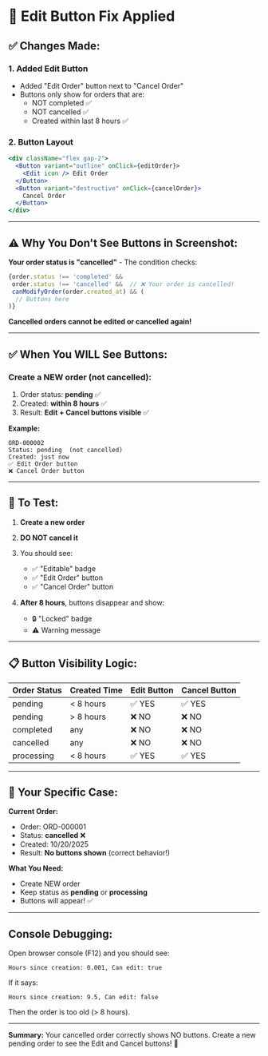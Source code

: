 # 🔧 Edit Button Fix Applied

## ✅ Changes Made:

### **1. Added Edit Button**
- Added "Edit Order" button next to "Cancel Order"
- Buttons only show for orders that are:
  - NOT completed ✅
  - NOT cancelled ✅
  - Created within last 8 hours ✅

### **2. Button Layout**
```jsx
<div className="flex gap-2">
  <Button variant="outline" onClick={editOrder}>
    <Edit icon /> Edit Order
  </Button>
  <Button variant="destructive" onClick={cancelOrder}>
    Cancel Order
  </Button>
</div>
```

---

## ⚠️ Why You Don't See Buttons in Screenshot:

**Your order status is "cancelled"** - The condition checks:
```javascript
{order.status !== 'completed' && 
 order.status !== 'cancelled' &&  // ❌ Your order is cancelled!
 canModifyOrder(order.created_at) && (
  // Buttons here
)}
```

**Cancelled orders cannot be edited or cancelled again!**

---

## ✅ When You WILL See Buttons:

### **Create a NEW order** (not cancelled):

1. Order status: **pending** ✅
2. Created: **within 8 hours** ✅
3. Result: **Edit + Cancel buttons visible** ✅

**Example:**
```
ORD-000002
Status: pending  (not cancelled)
Created: just now
✅ Edit Order button
❌ Cancel Order button
```

---

## 🧪 To Test:

1. **Create a new order**
2. **DO NOT cancel it**
3. You should see:
   - ✅ "Editable" badge
   - ✅ "Edit Order" button
   - ✅ "Cancel Order" button

4. **After 8 hours**, buttons disappear and show:
   - 🔒 "Locked" badge
   - ⚠️ Warning message

---

## 📋 Button Visibility Logic:

| Order Status | Created Time | Edit Button | Cancel Button |
|-------------|--------------|-------------|---------------|
| pending | < 8 hours | ✅ YES | ✅ YES |
| pending | > 8 hours | ❌ NO | ❌ NO |
| completed | any | ❌ NO | ❌ NO |
| cancelled | any | ❌ NO | ❌ NO |
| processing | < 8 hours | ✅ YES | ✅ YES |

---

## 🎯 Your Specific Case:

**Current Order:**
- Order: ORD-000001
- Status: **cancelled** ❌
- Created: 10/20/2025
- Result: **No buttons shown** (correct behavior!)

**What You Need:**
- Create NEW order
- Keep status as **pending** or **processing**
- Buttons will appear! ✅

---

## Console Debugging:

Open browser console (F12) and you should see:
```
Hours since creation: 0.001, Can edit: true
```

If it says:
```
Hours since creation: 9.5, Can edit: false
```
Then the order is too old (> 8 hours).

---

**Summary:** Your cancelled order correctly shows NO buttons. Create a new pending order to see the Edit and Cancel buttons! 🎉

